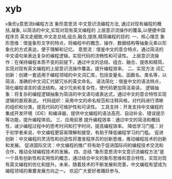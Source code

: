 # xyb
x象形y意思流b编程方法 
象形意思流 中文意识流编程方法,
通过对现有编程的概括,凝象,
以简洁的中文,实现对现有英文编程的 
上层意识流操作的覆盖,以便捷中国程序员
英文走细致,中文走总结,组合,融合,提炼,精简编程的目的.
 一、核心理念
象形思维：借鉴象形文字的特点，将编程中的概念、操作、数据结构等抽象元素以形象化的方式表达，便于理解和记忆。
意思流：借鉴中文的意合特点，通过简洁的中文语句来表达复杂的编程逻辑，实现代码的流畅性和可读性。
上层意识流操作：在保持编程本质不变的前提下，通过中文的总结、组合、融合、提炼和精简，实现对现有英文编程的上层意识流操作覆盖，提升编程效率。
二、实现方法
词汇创新：创建一套适用于编程领域的中文词汇库，包括变量名、函数名、类名等，以简洁、准确的中文词汇代替冗长的英文命名。
语法简化：借鉴中文的语法特点，简化编程语言的语法结构，减少冗余和复杂性，使代码更加简洁易读。
逻辑抽象：将复杂的编程逻辑抽象为简洁的中文语句或表达式，通过中文的意合特性实现逻辑的直观表达。
代码组织：采用中文的命名规范和注释风格，对代码进行清晰的组织和分类，提高代码的可维护性和可读性。
工具支持：开发支持中文编程的集成开发环境（IDE）和编译器，提供中文编程的语法高亮、自动补全、错误提示等功能，提升编程体验。
三、应用前景
提升编程效率：通过中文的简洁和概括性，减少编程过程中的思考时间和打字时间，提高编程效率。
降低学习门槛：对于初学者来说，中文编程更容易理解和接受，有助于降低编程学习的门槛。
促进创新：中文编程的灵活性和创造性将激发程序员的创新思维，推动编程技术的创新和发展。
促进国际交流：中文编程的推广将有助于促进国际间的编程技术交流和合作，推动全球编程技术的发展。
四、总结
“象形意思流中文意识流编程方法”是一个具有创新性和实用性的概念，通过结合中文的象形思维和意合特性，实现对现有英文编程的优化和提升。未来，随着技术的不断发展和完善，中文编程有望成为编程领域的重要发展方向之一。
欢迎广大爱好者踊跃参与,
